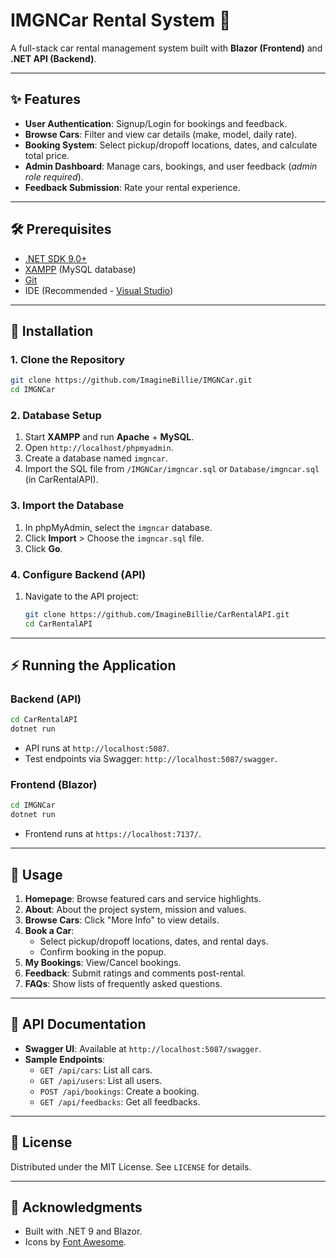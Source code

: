 # IMGNCar Rental System 🚗

A full-stack car rental management system built with **Blazor (Frontend)** and **.NET API (Backend)**.

---

## ✨ Features
- **User Authentication**: Signup/Login for bookings and feedback.
- **Browse Cars**: Filter and view car details (make, model, daily rate).
- **Booking System**: Select pickup/dropoff locations, dates, and calculate total price.
- **Admin Dashboard**: Manage cars, bookings, and user feedback (*admin role required*).
- **Feedback Submission**: Rate your rental experience.

---

## 🛠️ Prerequisites
- [.NET SDK 9.0+](https://dotnet.microsoft.com/download)
- [XAMPP](https://www.apachefriends.org/) (MySQL database)
- [Git](https://git-scm.com/)
- IDE (Recommended - [Visual Studio](https://visualstudio.microsoft.com/))

---

## 🚀 Installation

### 1. Clone the Repository
```bash
git clone https://github.com/ImagineBillie/IMGNCar.git
cd IMGNCar
```

### 2. Database Setup
1. Start **XAMPP** and run **Apache** + **MySQL**.
2. Open `http://localhost/phpmyadmin`.
3. Create a database named `imgncar`.
4. Import the SQL file from `/IMGNCar/imgncar.sql` or `Database/imgncar.sql` (in CarRentalAPI).

### 3. Import the Database
1. In phpMyAdmin, select the `imgncar` database.
2. Click **Import** > Choose the `imgncar.sql` file.
3. Click **Go**.

### 4. Configure Backend (API)
1. Navigate to the API project:
   ```bash
   git clone https://github.com/ImagineBillie/CarRentalAPI.git
   cd CarRentalAPI
   ```
---

## ⚡ Running the Application

### Backend (API)
```bash
cd CarRentalAPI
dotnet run
```
- API runs at `http://localhost:5087`.
- Test endpoints via Swagger: `http://localhost:5087/swagger`.

### Frontend (Blazor)
```bash
cd IMGNCar
dotnet run
```
- Frontend runs at `https://localhost:7137/`.

---

## 📖 Usage
1. **Homepage**: Browse featured cars and service highlights.
2. **About**: About the project system, mission and values.
3. **Browse Cars**: Click "More Info" to view details.
4. **Book a Car**:
   - Select pickup/dropoff locations, dates, and rental days.
   - Confirm booking in the popup.
5. **My Bookings**: View/Cancel bookings.
6. **Feedback**: Submit ratings and comments post-rental.
7. **FAQs**: Show lists of frequently asked questions.

---

## 🔧 API Documentation
- **Swagger UI**: Available at `http://localhost:5087/swagger`.
- **Sample Endpoints**:
  - `GET /api/cars`: List all cars.
  - `GET /api/users`: List all users.
  - `POST /api/bookings`: Create a booking.
  - `GET /api/feedbacks`: Get all feedbacks.

---

## 📜 License
Distributed under the MIT License. See `LICENSE` for details.

---

## 🙏 Acknowledgments
- Built with .NET 9 and Blazor.
- Icons by [Font Awesome](https://fontawesome.com/).
